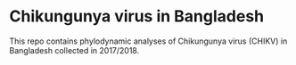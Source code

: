 # Chikungunya virus in Bangladesh

This repo contains phylodynamic analyses of Chikungunya virus (CHIKV) in Bangladesh collected in 2017/2018.